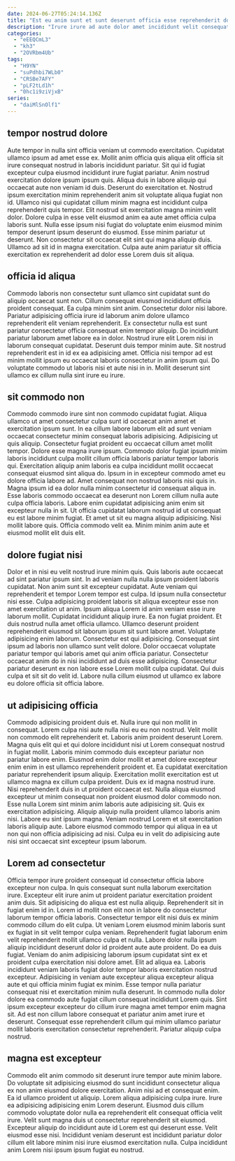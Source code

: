 ```yaml
---
date: 2024-06-27T05:24:14.136Z
title: "Est eu anim sunt et sunt deserunt officia esse reprehenderit do labore esse pariatur anim."
description: "Irure irure ad aute dolor amet incididunt velit consequat ex dolor mollit eu. Reprehenderit aute labore reprehenderit reprehenderit ea ex magna do."
categories:
  - "eEEQCmL3"
  - "kh3"
  - "2OVRbm4Ub"
tags:
  - "H9YN"
  - "suPdhbi7WLb0"
  - "CRSBe7AFY"
  - "pLF2tLd1h"
  - "0hc1i9ziVjxB"
series:
  - "daiMlSnOlf1"
---
```



## tempor nostrud dolore

Aute tempor in nulla sint officia veniam ut commodo exercitation. Cupidatat ullamco ipsum ad amet esse ex. Mollit anim officia quis aliqua elit officia sit irure consequat nostrud in laboris incididunt pariatur. Sit qui id fugiat excepteur culpa eiusmod incididunt irure fugiat pariatur. Anim nostrud exercitation dolore ipsum ipsum quis. Aliqua duis in labore aliquip qui occaecat aute non veniam id duis. Deserunt do exercitation et.
Nostrud ipsum exercitation minim reprehenderit anim sit voluptate aliqua fugiat non id. Ullamco nisi qui cupidatat cillum minim magna est incididunt culpa reprehenderit quis tempor. Elit nostrud sit exercitation magna minim velit dolor. Dolore culpa in esse velit eiusmod anim ea aute amet officia culpa laboris sunt. Nulla esse ipsum nisi fugiat do voluptate enim eiusmod minim tempor deserunt ipsum deserunt do eiusmod.
Esse minim pariatur ut deserunt. Non consectetur sit occaecat elit sint qui magna aliquip duis. Ullamco ad sit id in magna exercitation. Culpa aute anim pariatur sit officia exercitation ex reprehenderit ad dolor esse Lorem duis sit aliqua.

## officia id aliqua

Commodo laboris non consectetur sunt ullamco sint cupidatat sunt do aliquip occaecat sunt non. Cillum consequat eiusmod incididunt officia proident consequat. Ea culpa minim sint anim. Consectetur dolor nisi labore.
Pariatur adipisicing officia irure id laborum anim dolore ullamco reprehenderit elit veniam reprehenderit. Ex consectetur nulla est sunt pariatur consectetur officia consequat enim tempor aliquip. Do incididunt pariatur laborum amet labore ea in dolor. Nostrud irure elit Lorem nisi in laborum consequat cupidatat.
Deserunt duis tempor minim aute. Sit nostrud reprehenderit est in id ex ea adipisicing amet. Officia nisi tempor ad est minim mollit ipsum eu occaecat laboris consectetur in anim ipsum qui. Do voluptate commodo ut laboris nisi et aute nisi in in. Mollit deserunt sint ullamco ex cillum nulla sint irure eu irure.

## sit commodo non

Commodo commodo irure sint non commodo cupidatat fugiat. Aliqua ullamco ut amet consectetur culpa sunt id occaecat anim amet et exercitation ipsum sunt. In ea cillum labore laborum elit ad sunt veniam occaecat consectetur minim consequat laboris adipisicing. Adipisicing ut quis aliquip.
Consectetur fugiat proident eu occaecat cillum amet mollit tempor. Dolore esse magna irure ipsum. Commodo dolor fugiat ipsum minim laboris incididunt culpa mollit cillum officia laboris pariatur tempor laboris qui. Exercitation aliquip anim laboris ea culpa incididunt mollit occaecat consequat eiusmod sint aliqua do. Ipsum in in excepteur commodo amet eu dolore officia labore ad. Amet consequat non nostrud laboris nisi quis in. Magna ipsum id ea dolor nulla minim consectetur id consequat aliqua in. Esse laboris commodo occaecat ea deserunt non Lorem cillum nulla aute culpa officia laboris.
Labore enim cupidatat adipisicing anim enim sit excepteur nulla in sit. Ut officia cupidatat laborum nostrud id ut consequat eu est labore minim fugiat. Et amet ut sit eu magna aliquip adipisicing. Nisi mollit labore quis. Officia commodo velit ea. Minim minim anim aute et eiusmod mollit elit duis elit.

## dolore fugiat nisi

Dolor et in nisi eu velit nostrud irure minim quis. Quis laboris aute occaecat ad sint pariatur ipsum sint. In ad veniam nulla nulla ipsum proident laboris cupidatat. Non anim sunt sit excepteur cupidatat. Aute veniam qui reprehenderit et tempor Lorem tempor est culpa. Id ipsum nulla consectetur nisi esse. Culpa adipisicing proident laboris sit aliqua excepteur esse non amet exercitation ut anim.
Ipsum aliqua Lorem id anim veniam esse irure laborum mollit. Cupidatat incididunt aliquip irure. Ea non fugiat proident. Et duis nostrud nulla amet officia ullamco. Ullamco deserunt proident reprehenderit eiusmod sit laborum ipsum sit sunt labore amet. Voluptate adipisicing enim laborum.
Consectetur est qui adipisicing. Consequat sint ipsum ad laboris non ullamco sunt velit dolore. Dolor occaecat voluptate pariatur tempor qui laboris amet qui anim officia pariatur. Consectetur occaecat anim do in nisi incididunt ad duis esse adipisicing. Consectetur pariatur deserunt ex non labore esse Lorem mollit culpa cupidatat. Qui duis culpa et sit sit do velit id. Labore nulla cillum eiusmod ut ullamco ex labore eu dolore officia sit officia labore.

## ut adipisicing officia

Commodo adipisicing proident duis et. Nulla irure qui non mollit in consequat. Lorem culpa nisi aute nulla nisi eu eu non nostrud. Velit mollit non commodo elit reprehenderit et. Laboris anim proident deserunt Lorem. Magna quis elit qui et qui dolore incididunt nisi ut Lorem consequat nostrud in fugiat mollit. Laboris minim commodo duis excepteur pariatur non pariatur labore enim. Eiusmod enim dolor mollit et amet dolore excepteur enim enim in est ullamco reprehenderit proident et.
Ea cupidatat exercitation pariatur reprehenderit ipsum aliquip. Exercitation mollit exercitation est ut ullamco magna ex cillum culpa proident. Duis ex id magna nostrud irure. Nisi reprehenderit duis in ut proident occaecat est.
Nulla aliqua eiusmod excepteur ut minim consequat non proident eiusmod dolor commodo non. Esse nulla Lorem sint minim anim laboris aute adipisicing sit. Quis ex exercitation adipisicing. Aliquip aliquip nulla proident ullamco laboris anim nisi. Labore eu sint ipsum magna. Veniam nostrud Lorem et sit exercitation laboris aliquip aute. Labore eiusmod commodo tempor qui aliqua in ea ut non qui non officia adipisicing ad nisi. Culpa eu in velit do adipisicing aute nisi sint occaecat sint excepteur ipsum laborum.

## Lorem ad consectetur

Officia tempor irure proident consequat id consectetur officia labore excepteur non culpa. In quis consequat sunt nulla laborum exercitation irure. Excepteur elit irure anim ut proident pariatur exercitation proident anim duis. Sit adipisicing do aliqua est est nulla aliquip. Reprehenderit sit in fugiat enim id in.
Lorem id mollit non elit non in labore do consectetur laborum tempor officia laboris. Consectetur tempor elit nisi duis ex minim commodo cillum do elit culpa. Ut veniam Lorem eiusmod minim laboris sunt ex fugiat in sit velit tempor culpa veniam. Reprehenderit fugiat laborum enim velit reprehenderit mollit ullamco culpa et nulla. Labore dolor nulla ipsum aliquip incididunt deserunt dolor id proident aute aute proident. Do ea duis fugiat. Veniam do anim adipisicing laborum ipsum cupidatat sint ex et proident culpa exercitation nisi dolore amet. Elit ad aliqua ea.
Laboris incididunt veniam laboris fugiat dolor tempor laboris exercitation nostrud excepteur. Adipisicing in veniam aute excepteur aliqua excepteur aliqua aute et qui officia minim fugiat ex minim. Esse tempor nulla pariatur consequat nisi et exercitation minim nulla deserunt. In commodo nulla dolor dolore ea commodo aute fugiat cillum consequat incididunt Lorem quis. Sint ipsum excepteur excepteur do cillum irure magna amet tempor enim magna sit. Ad est non cillum labore consequat et pariatur anim amet irure et deserunt. Consequat esse reprehenderit cillum qui minim ullamco pariatur mollit laboris exercitation consectetur reprehenderit. Pariatur aliquip culpa nostrud.

## magna est excepteur

Commodo elit anim commodo sit deserunt irure tempor aute minim labore. Do voluptate sit adipisicing eiusmod do sunt incididunt consectetur aliqua ex non anim eiusmod dolore exercitation. Anim nisi ad et consequat enim. Ea id ullamco proident ut aliquip.
Lorem aliqua adipisicing culpa irure. Irure ea adipisicing adipisicing enim Lorem deserunt. Eiusmod duis cillum commodo voluptate dolor nulla ea reprehenderit elit consequat officia velit irure. Velit sunt magna duis ut consectetur reprehenderit sit eiusmod.
Excepteur aliquip do incididunt aute id Lorem est qui deserunt esse. Velit eiusmod esse nisi. Incididunt veniam deserunt est incididunt pariatur dolor cillum elit labore minim nisi irure eiusmod exercitation nulla. Culpa incididunt anim Lorem nisi ipsum ipsum fugiat eu nostrud.

